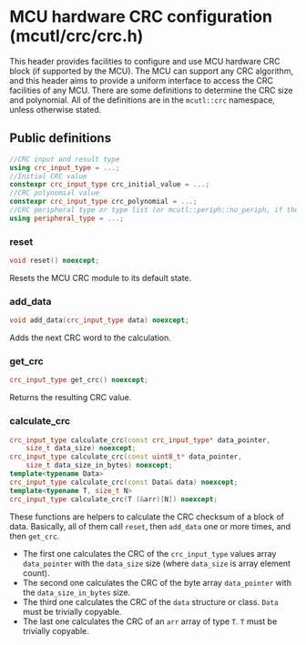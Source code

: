 # MCU hardware CRC configuration (mcutl/crc/crc.h)
This header provides facilities to configure and use MCU hardware CRC block (if supported by the MCU). The MCU can support any CRC algorithm, and this header aims to provide a uniform interface to access the CRC facilities of any MCU. There are some definitions to determine the CRC size and polynomial. All of the definitions are in the `mcutl::crc` namespace, unless otherwise stated.

## Public definitions
```cpp
//CRC input and result type
using crc_input_type = ...;
//Initial CRC value
constexpr crc_input_type crc_initial_value = ...;
//CRC polynomial value
constexpr crc_input_type crc_polynomial = ...;
//CRC peripheral type or type list (or mcutl::periph::no_periph, if there's no separate peripheral)
using peripheral_type = ...;
```

### reset
```cpp
void reset() noexcept;
```
Resets the MCU CRC module to its default state.

### add_data
```cpp
void add_data(crc_input_type data) noexcept;
```
Adds the next CRC word to the calculation.

### get_crc
```cpp
crc_input_type get_crc() noexcept;
```
Returns the resulting CRC value.

### calculate_crc
```cpp
crc_input_type calculate_crc(const crc_input_type* data_pointer,
	size_t data_size) noexcept;
crc_input_type calculate_crc(const uint8_t* data_pointer,
	size_t data_size_in_bytes) noexcept;
template<typename Data>
crc_input_type calculate_crc(const Data& data) noexcept;
template<typename T, size_t N>
crc_input_type calculate_crc(T (&arr)[N]) noexcept;
```
These functions are helpers to calculate the CRC checksum of a block of data. Basically, all of them call `reset`, then `add_data` one or more times, and then `get_crc`.
* The first one calculates the CRC of the `crc_input_type` values array `data_pointer` with the `data_size` size (where `data_size` is array element count).
* The second one calculates the CRC of the byte array `data_pointer` with the `data_size_in_bytes` size.
* The third one calculates the CRC of the `data` structure or class. `Data` must be trivially copyable.
* The last one calculates the CRC of an `arr` array of type `T`. `T` must be trivially copyable.
